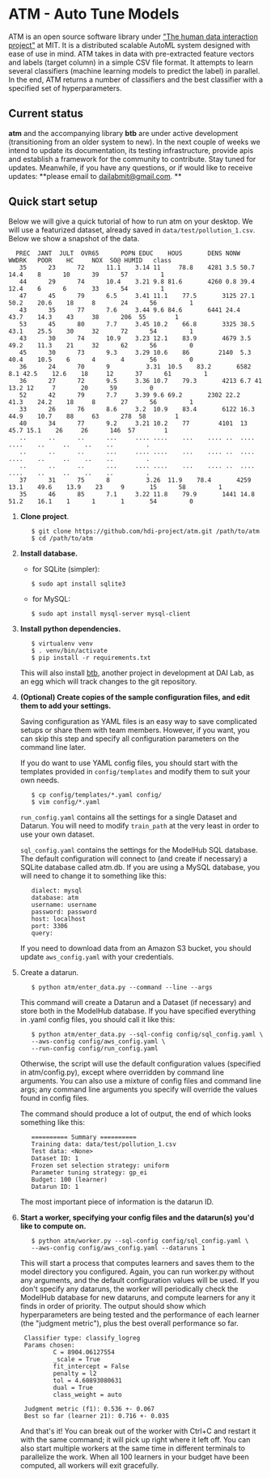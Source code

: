 ATM - Auto Tune Models
====
ATM is an open source software library under ["The human data interaction project"](https://hdi-dai.lids.mit.edu/) at MIT.  It is a distributed scalable AutoML system designed with ease of use in mind. ATM takes in data with pre-extracted feature vectors and labels (target column) in a simple CSV file format. It attempts to learn several classifiers (machine learning models to predict the label) in parallel. In the end, ATM returns a number of classifiers and the best classifier with a specified set of hyperparameters. 

## Current status
**atm** and the accompanying library **btb** are under active development (transitioning from an older system to new). In the next couple of weeks we intend to update its documentation, its testing infrastructure, provide apis and establish a framework for the community to contribute. Stay tuned for updates. Meanwhile, if you have any questions, or if would like to receive updates: **please email to dailabmit@gmail.com. **

## Quick start setup
Below we will give a quick tutorial of how to run atm on your desktop. We will use a featurized dataset, already saved in ``data/test/pollution_1.csv``. Below we show a snapshot of the data.  
```
  PREC  JANT  JULT  OVR65	   POPN	EDUC	HOUS	   DENS	NONW	WWDRK	POOR	HC	   NOX	SO@	HUMID	class
   35	   23	   72	   11.1	   3.14	11	   78.8	   4281	3.5	50.7	14.4	8	   10	   39	   57	      1
   44	   29	   74	   10.4	   3.21	9.8	81.6	   4260	0.8	39.4	12.4	6	   6	   33	   54	      1
   47	   45	   79	   6.5	   3.41	11.1	77.5	   3125	27.1	50.2	20.6	18	   8	   24	   56	      1
   43	   35	   77	   7.6	   3.44	9.6	84.6	   6441	24.4	43.7	14.3	43	   38	   206	55	      1
   53	   45	   80	   7.7	   3.45	10.2	66.8	   3325	38.5	43.1	25.5	30	   32	   72	   54	      1
   43	   30	   74	   10.9	   3.23	12.1	83.9	   4679	3.5	49.2	11.3	21	   32	   62	   56	      0
   45	   30	   73	   9.3	   3.29	10.6	86	      2140	5.3	40.4	10.5	6	   4	   4	   56	      0
   36	   24	   70	   9	      3.31	10.5	83.2	   6582	8.1	42.5	12.6	18	   12	   37	   61	      1
   36	   27	   72	   9.5	   3.36	10.7	79.3	   4213	6.7	41	   13.2	12	   7	   20	   59	      0
   52	   42	   79	   7.7	   3.39	9.6	69.2	   2302	22.2	41.3	24.2	18	   8	   27	   56	      1
   33	   26	   76	   8.6	   3.2	10.9	83.4	   6122	16.3	44.9	10.7	88	   63	   278	58	      1
   40	   34	   77	   9.2	   3.21	10.2	77	      4101	13	   45.7	15.1	26	   26	   146	57	      1
   ..	   ..	   ..	   ...	   ....	....	...	   ....	.. 	....	....	..	   ..    ..	   ..	      .
   ..	   ..	   ..	   ...	   ....	....	...	   ....	.. 	....	....	..	   ..    ..	   ..	      .
   ..	   ..	   ..	   ...	   ....	....	...	   ....	.. 	....	....	..	   ..    ..	   ..	      .
   37	   31	   75	   8	      3.26	11.9	78.4	   4259	13.1	49.6	13.9	23	   9	   15	   58	      1
   35	   46	   85	   7.1	   3.22	11.8	79.9	   1441	14.8	51.2	16.1	1	   1	   1	   54	      0
```

1. **Clone project**.
   ```
      $ git clone https://github.com/hdi-project/atm.git /path/to/atm
      $ cd /path/to/atm
   ```

2. **Install database.**
   - for SQLite (simpler):
   ```
      $ sudo apt install sqlite3
   ```

   - for MySQL: 
   ```
      $ sudo apt install mysql-server mysql-client
   ```

3. **Install python dependencies.**
   ```
      $ virtualenv venv
      $ . venv/bin/activate
      $ pip install -r requirements.txt
   ```
   This will also install [btb](https://github.com/hdi-project/btb), another
   project in development at DAI Lab, as an egg which will track changes to the git
   repository.


4. **(Optional) Create copies of the sample configuration files, and edit them to
   add your settings.** 

      Saving configuration as YAML files is an easy way to save complicated setups or
      share them with team members. However, if you want, you can skip this step and
      specify all configuration parameters on the command line later.

      If you do want to use YAML config files, you should start with the templates
      provided in `config/templates` and modify them to suit your own needs.
      ```
         $ cp config/templates/*.yaml config/
         $ vim config/*.yaml
      ```

   `run_config.yaml` contains all the settings for a single Dataset and Datarun.
   You will need to modify `train_path` at the very least in order to use your own
   dataset.

   `sql_config.yaml` contains the settings for the ModelHub SQL database. The
   default configuration will connect to (and create if necessary) a SQLite
   database called atm.db. If you are using a MySQL database, you will need to
   change it to something like this: 
   ```
      dialect: mysql
      database: atm
      username: username
      password: password
      host: localhost
      port: 3306
      query:
    ```

   If you need to download data from an Amazon S3 bucket, you should update
   `aws_config.yaml` with your credentials.

5. Create a datarun.
   ```
      $ python atm/enter_data.py --command --line --args
   ```

   This command will create a Datarun and a Dataset (if necessary) and store both
   in the ModelHub database. If you have specified everything in .yaml config
   files, you should call it like this:

   ```
      $ python atm/enter_data.py --sql-config config/sql_config.yaml \
      --aws-config config/aws_config.yaml \
      --run-config config/run_config.yaml
   ```

   Otherwise, the script will use the default configuration values (specified in
   atm/config.py), except where overridden by command line arguments. You can also
   use a mixture of config files and command line args; any command line arguments
   you specify will override the values found in config files.

   The command should produce a lot of output, the end of which looks something
   like this:
   ```
      ========== Summary ==========
      Training data: data/test/pollution_1.csv
      Test data: <None>
      Dataset ID: 1
      Frozen set selection strategy: uniform
      Parameter tuning strategy: gp_ei
      Budget: 100 (learner)
      Datarun ID: 1
   ```

   The most important piece of information is the datarun ID.

6. **Start a worker, specifying your config files and the datarun(s) you'd like to
   compute on.**
   ```
      $ python atm/worker.py --sql-config config/sql_config.yaml \
      --aws-config config/aws_config.yaml --dataruns 1
   ```

   This will start a process that computes learners and saves them to the model
   directory you configured. Again, you can run worker.py without any arguments,
   and the default configuration values will be used. If you don't specify any
   dataruns, the worker will periodically check the ModelHub database for new
   dataruns, and compute learners for any it finds in order of priority.  The
   output should show which hyperparameters are being tested and the performance of
   each learner (the "judgment metric"), plus the best overall performance so far.
   ```
    Classifier type: classify_logreg
    Params chosen:
            C = 8904.06127554
            _scale = True
            fit_intercept = False
            penalty = l2
            tol = 4.60893080631
            dual = True
            class_weight = auto

    Judgment metric (f1): 0.536 +- 0.067
    Best so far (learner 21): 0.716 +- 0.035
   ```
   And that's it! You can break out of the worker with Ctrl+C and restart it with
   the same command; it will pick up right where it left off. You can also start
   multiple workers at the same time in different terminals to parallelize the
   work. When all 100 learners in your budget have been computed, all workers will
   exit gracefully.

<!--## Testing Tuners and Selectors-->

<!--The script `test_btb.py`, in the main directory, allows you to test different-->
<!--BTB Tuners and Selectors using ATM. You will need AWS access keys from DAI lab-->
<!--in order to download data from the S3 bucket. To use the script, -->
<!--config file as described above, then add the following fields (replacing the-->
<!--API keys with your own):-->

<!--```-->
<!--[aws]-->
<!--access_key: YOURACCESSKEY-->
<!--secret_key: YoUrSECr3tKeY-->
<!--s3_bucket: mit-dai-delphi-datastore-->
<!--s3_folder: downloaded-->
<!--```-->

<!--Then, add the name of the data file you want to test:-->

<!--```-->
<!--[data]-->
<!--alldatapath: filename.csv-->
<!--```-->

<!--To test a custom implementation of a BTB tuner or selector, define a new class called:-->
  <!--* for Tuners, CustomTuner (inheriting from btb.tuning.Tuner)-->
  <!--* for Selectors, CustomSelector (inheriting from btb.selection.Selector)-->
<!--You can see examples of custom implementations in-->
<!--btb/selection/custom\_selector.py and btb/tuning/custom\_tuning.py. Then, run-->
<!--the script:-->

<!--```-->
<!--python test_btb.py --config config/atm.cnf --tuner /path/to/custom_tuner.py --selector /path/to/custom_selector.py-->
<!--```-->

<!--This will create a new datarun and start a worker to run it to completion. You-->
<!--can also choose to use the default tuners and selectors included with BTB:-->

<!--```-->
<!--python test_btb.py --config config/atm.cnf --tuner gp --selector ucb1-->
<!--```-->

<!--Note: Any dataset with less than 30 samples will fail for the DBN classifier unless the DBN `minibatch_size` constant is changed to match the number of samples.-->
